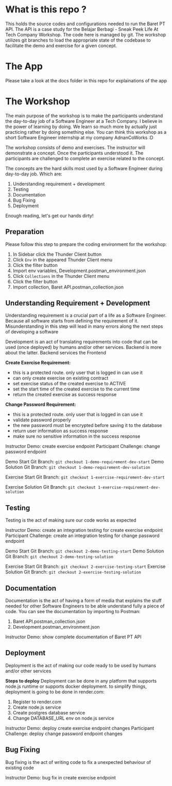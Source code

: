 # What is this repo ?

This holds the source codes and configurations needed to run the Baret PT API. The API is a case study for the Belajar Berbagi - Sneak Peek Life At Tech Company Workshop. The code here is managed by git. The workshop utilizes git branches to load the appropriate state of the codebase to facilitate the demo and exercise for a given concept.

# The App

Please take a look at the docs folder in this repo for explainations of the app

# The Workshop

The main purpose of the workshop is to make the participants understand the day-to-day job of a Software Engineer at a Tech Company. I believe in the power of learning by doing. We learn so much more by actually just practicing rather by doing something else. You can think this workshop as a short Software Engineer internship at my company AdnanCoWorks :D

The workshop consists of demo and exercises. The instructor will demonstrate a concept. Once the participants understood it. The participants are challenged to complete an exercise related to the concept.

The concepts are the hard skills most used by a Software Engineer during day-to-day job. Which are:

1. Understanding requirement + development
2. Testing
3. Documentation
4. Bug Fixing
5. Deployment

Enough reading, let's get our hands dirty!

## Preparation

Please follow this step to prepare the coding environment for the workshop:

1. In Sidebar click the Thunder Client button
2. Click `Env` in the appeared Thunder Client menu
3. Click the filter button
4. Import env variables, Development.postman_environment.json
5. Click `Collections` in the Thunder Client menu
6. Click the filter button
7. Import collection, Baret API.postman_collection.json

## Understanding Requirement + Development

Understanding requirement is a crucial part of a life as a Software Engineer. Because all software starts from defining the requirement of it. Misunderstanding in this step will lead in many errors along the next steps of developing a software

Development is an act of translating requirements into code that can be used (once deployed) by humans and/or other services. Backend is more about the latter. Backend services the Frontend

**Create Exercise Requirement:**

- this is a protected route. only user that is logged in can use it
- can only create exercise on existing contract
- set exercise status of the created exercise to ACTIVE
- set the start time of the created exercise to the current time
- return the created exercise as success response

**Change Password Requirement:**

- this is a protected route. only user that is logged in can use it
- validate password properly
- the new password must be encrypted before saving it to the database
- return user information as success response
- make sure no sensitive information in the success response

Instructor Demo: create exercise endpoint
Participant Challenge: change password endpoint

Demo Start Git Branch:
`git checkout 1-demo-requirement-dev-start`
Demo Solution Git Branch:
`git checkout 1-demo-requirement-dev-solution`

Exercise Start Git Branch:
`git checkout 1-exercise-requirement-dev-start`

Exercise Solution Git Branch:
`git checkout 1-exercise-requirement-dev-solution`

## Testing

Testing is the act of making sure our code works as expected

Instructor Demo: create an integration testing for create exercise endpoint
Participant Challenge: create an integration testing for change password endpoint

Demo Start Git Branch:
`git checkout 2-demo-testing-start`
Demo Solution Git Branch:
`git checkout 2-demo-testing-solution`

Exercise Start Git Branch:
`git checkout 2-exercise-testing-start`
Exercise Solution Git Branch:
`git checkout 2-exercise-testing-solution`

## Documentation

Documentation is the act of having a form of media that explains the stuff needed for other Software Engineers to be able understand fully a piece of code. You can see the documentation by importing to Postman:
1. Baret API.postman_collection.json
2. Development.postman_environment.json

Instructor Demo: show complete documentation of Baret PT API

## Deployment

Deployment is the act of making our code ready to be used by humans and/or other services

**Steps to deploy**
Deployment can be done in any platform that supports node.js runtime or supports docker deployment. to simplify things, deployment is going to be done in render.com:

1. Register to render.com
2. Create node.js service
3. Create postgres database service
4. Change DATABASE_URL env on node.js service

Instructor Demo: deploy create exercise endpoint changes
Participant Challenge: deploy change password endpoint changes

## Bug Fixing

Bug fixing is the act of writing code to fix a unexpected behaviour of existing code

Instructor Demo: bug fix in create exercise endpoint
